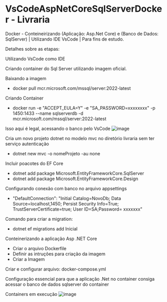 # VsCodeAspNetCoreSqlServerDocker - Livraria
Docker - Conteineirizando (Aplicação: Asp.Net Core) e (Banco de Dados: SqlServer) | Utilizando IDE VsCode | Para fins de estudo.

Detalhes sobre as etapas:

Utilizando VsCode como IDE

Criando container do Sql Server utilizando imagem oficial.

Baixando a imagem
- docker pull mcr.microsoft.com/mssql/server:2022-latest

Criando Container
- docker run -e "ACCEPT_EULA=Y" -e "SA_PASSWORD=xxxxxxxx" -p 1450:1433 --name sqlserverdb -d  mcr.microsoft.com/mssql/server:2022-latest

Isso aqui é legal, acessando o banco pelo VsCode
![image](https://github.com/leonardoagqz/VsCodeAspNetCoreSqlServerDocker/assets/38500433/97591376-800b-4067-a7dc-18425e3a1169)


Cria um novo projeto dotnet no modelo mvc no diretório livraria sem ter serviço autenticação
- dotnet new mvc -o nomeProjeto -au none
    
Incluir poacotes do EF Core
- dotnet add package Microsoft.EntityFrameworkCore.SqlServer
- dotnet add package Microsoft.EntityFrameworkCore.Design

Configurando conexão com banco no arquivo appsettings
- "DefaultConnection": "Initial Catalog=NovoDb; Data Source=localhost,1450; Persist Security Info=True; TrustServerCertificate=true; User ID=SA;Password= xxxxxxx"

Comando para criar a migration:
- dotnet ef migrations add Inicial

Conteinerizando a aplicação Asp .NET Core

- Criar o arquivo Dockerfile
- Definir as intruções para criação da imagem
- Criar a Imagem   


Criar e configurar arquivo: docker-compose.yml

Configuração essencial para que a aplicação .Net no container consiga acessar o banco de dados sqlserver do container

Containers em execução
 ![image](https://github.com/leonardoagqz/VsCodeAspNetCoreSqlServerDocker/assets/38500433/6329d613-160a-492e-af32-ed617c58f975)
